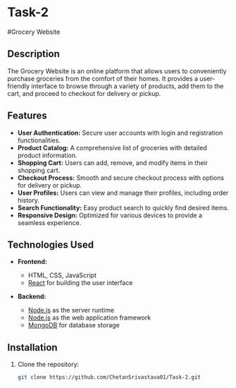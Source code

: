 # Task-2
 #Grocery Website

## Description

The Grocery Website is an online platform that allows users to conveniently purchase groceries from the comfort of their homes. It provides a user-friendly interface to browse through a variety of products, add them to the cart, and proceed to checkout for delivery or pickup.

## Features

- **User Authentication:** Secure user accounts with login and registration functionalities.
- **Product Catalog:** A comprehensive list of groceries with detailed product information.
- **Shopping Cart:** Users can add, remove, and modify items in their shopping cart.
- **Checkout Process:** Smooth and secure checkout process with options for delivery or pickup.
- **User Profiles:** Users can view and manage their profiles, including order history.
- **Search Functionality:** Easy product search to quickly find desired items.
- **Responsive Design:** Optimized for various devices to provide a seamless experience.

## Technologies Used

- **Frontend:**
  - HTML, CSS, JavaScript
  - [React](https://reactjs.org/) for building the user interface

- **Backend:**
  - [Node.js](https://nodejs.org/) as the server runtime
  - [Node.js](https://nodejs.org) as the web application framework
  - [MongoDB](https://www.mongodb.com/) for database storage

## Installation

1. Clone the repository:
   ```bash
   git clone https://github.com/ChetanSrivastava01/Task-2.git

